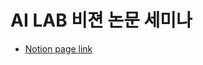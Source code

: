 # AI LAB 비젼 논문 세미나

- [Notion page link](https://hyu-ailab.notion.site/420a4cc10b2b4c80a6c70ac0bf6be5a5)
